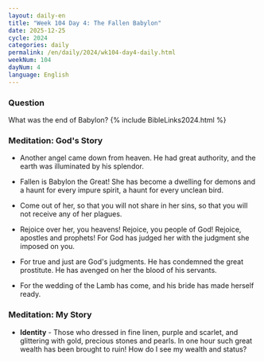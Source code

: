 ```yaml
---
layout: daily-en
title: "Week 104 Day 4: The Fallen Babylon"
date: 2025-12-25
cycle: 2024
categories: daily
permalink: /en/daily/2024/wk104-day4-daily.html
weekNum: 104
dayNum: 4
language: English
---
```


### Question     
What was the end of Babylon?
{% include BibleLinks2024.html %} 

### Meditation: God's Story   
+ Another angel came down from heaven. He had great authority, and the earth was illuminated by his splendor. 

+ Fallen is Babylon the Great! She has become a dwelling for demons and a haunt for every impure spirit, a haunt for every unclean bird. 

+ Come out of her, so that you will not share in her sins, so that you will not receive any of her plagues. 

+ Rejoice over her, you heavens! Rejoice, you people of God! Rejoice, apostles and prophets! For God has judged her with the judgment she imposed on you. 

+ For true and just are God's judgments. He has condemned the great prostitute. He has avenged on her the blood of his servants. 

+ For the wedding of the Lamb has come, and his bride has made herself ready. 

### Meditation: My Story   
+ **Identity** - Those who dressed in fine linen, purple and scarlet, and glittering with gold, precious stones and pearls. In one hour such great wealth has been brought to ruin! How do I see my wealth and status? 
